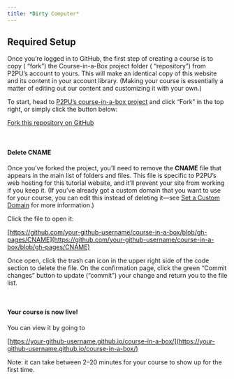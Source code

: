 ```yaml
---
title: *Dirty Computer*
---
```


## Required Setup

Once you’re logged in to GitHub, the first step of creating a course is to copy ( “fork”) the Course-in-a-Box project folder ( “repository”) from P2PU’s account to yours. This will make an identical copy of this website and its content in your account library. (Making your course is essentially a matter of editing out our content and customizing it with your own.)

To start, head to [P2PU’s course-in-a-box project](https://github.com/p2pu/course-in-a-box) and click “Fork” in the top right, or simply click the button below:

<a class="btn btn-primary" href="https://github.com/p2pu/course-in-a-box/fork" target="_blank"><i class="fa fa-code-fork"></i> Fork this repository on GitHub</a>

<br>

#### Delete CNAME
Once you’ve forked the project, you’ll need to remove the **CNAME** file that appears in the main list of folders and files. This file is specific to P2PU’s web hosting for this tutorial website, and it’ll prevent your site from working if you keep it. (If you’ve already got a custom domain that you want to use for your course, you can edit this instead of deleting it—see [Set a Custom Domain](../../customize/custom-domain/) for more information.)

Click the file to open it:

[https://github.com/your-github-username/course-in-a-box/blob/gh-pages/CNAME](https://github.com/your-github-username/course-in-a-box/blob/gh-pages/CNAME)

Once open, click the trash can icon in the upper right side of the code section to delete the file. On the confirmation page, click the green “Commit changes” button to update (“commit”) your change and return you to the file list.

<br>

#### Your course is now live!

You can view it by going to

[https://your-github-username.github.io/course-in-a-box/](https://your-github-username.github.io/course-in-a-box/)

Note: it can take between 2–20 minutes for your course to show up for the first time.

